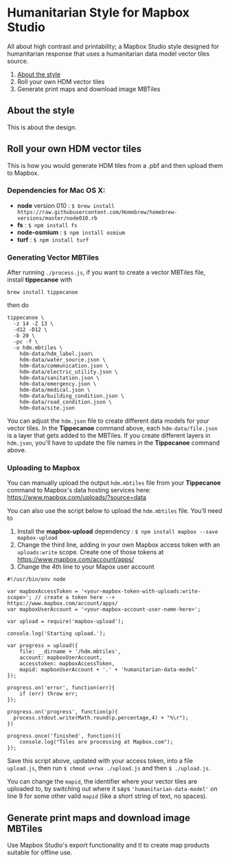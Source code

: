 # Humanitarian Style for Mapbox Studio

All about high contrast and printability; a Mapbox Studio style designed for humanitarian response that uses a humanitarian data model vector tiles source.

1. [About the style](/README.md#about-the-style)
2. Roll your own HDM vector tiles
3. Generate print maps and download image MBTiles

## About the style

This is about the design.

## Roll your own HDM vector tiles

This is how you would generate HDM tiles from a .pbf and then upload them to Mapbox.

### Dependencies for Mac OS X:

- **node** version 010 : `$ brew install https://raw.githubusercontent.com/Homebrew/homebrew-versions/master/node010.rb `
- **fs** : `$ npm install fs`
- **node-osmium** : `$ npm install osmium`
- **turf** : `$ npm install turf`

### Generating Vector MBTiles

After running `./process.js`, if you want to create a vector MBTiles file, install **tippecanoe** with

```
brew install tippecanoe
```
then do
```
tippecanoe \
  -z 14 -Z 13 \
  -d12 -D12 \
  -b 20 \
  -pc -f \
  -o hdm.mbtiles \
    hdm-data/hdm_label.json\
    hdm-data/water_source.json \
    hdm-data/communication.json \
    hdm-data/electric_utility.json \
    hdm-data/sanitation.json \
    hdm-data/emergency.json \
    hdm-data/medical.json \
    hdm-data/building_condition.json \
    hdm-data/road_condition.json \
    hdm-data/site.json
```

You can adjust the `hdm.json` file to create different data models for your vector tiles. In the **Tippecanoe** command above, each `hdm-data/file.json` is a layer that gets added to the MBTiles. If you create different layers in `hdm.json`, you'll have to update the file names in the **Tippecanoe** command above.

### Uploading to Mapbox

You can manually upload the output `hdm.mbtiles` file from your **Tippecanoe** command to Mapbox's data hosting services here: https://www.mapbox.com/uploads/?source=data

You can also use the script below to upload the `hdm.mbtiles` file. You'll need to
1. Install the **mapbox-upload** dependency : `$ npm install mapbox --save mapbox-upload`
2. Change the third line, adding in  your own Mapbox access token with an `uploads:write` scope. Create one of those tokens at https://www.mapbox.com/account/apps/
4. Change the 4th line to your Mapox user account

```
#!/usr/bin/env node

var mapboxAccessToken = '<your-mapbox-token-with-uploads:write-scope>'; // create a token here --> https://www.mapbox.com/account/apps/
var mapboxUserAccount = '<your-mapbox-account-user-name-here>';

var upload = require('mapbox-upload');

console.log('Starting upload.');

var progress = upload({
    file: __dirname + '/hdm.mbtiles',
    account: mapboxUserAccount,
    accesstoken: mapboxAccessToken,
    mapid: mapboxUserAccount + '.' + 'humanitarian-data-model'
});

progress.on('error', function(err){
    if (err) throw err;
});

progress.on('progress', function(p){
  process.stdout.write(Math.round(p.percentage,4) + "%\r");
})

progress.once('finished', function(){
    console.log("Tiles are processing at Mapbox.com");
});
```

Save this script above, updated with your access token, into a file `upload.js`, then run `$ chmod u+rwx ./upload.js` and then `$ ./upload.js`.

You can change the `mapid`, the identifier where your vector tiles are uploaded to, by switching out where it says `'humanitarian-data-model'` on line 9 for some other valid `mapid` (like a short string of text, no spaces). 

## Generate print maps and download image MBTiles

Use Mapbox Studio's export functionality and tl to create map products suitable for offline use.
